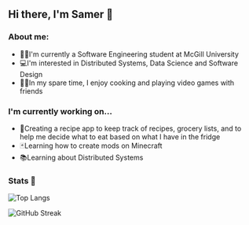 ## Hi there, I'm Samer 👋

### About me:
- 👨‍💻I'm currently a Software Engineering student at McGill University
- 💻I'm interested in Distributed Systems, Data Science and Software Design
- 👨‍🍳In my spare time, I enjoy cooking and playing video games with friends

### I'm currently working on...
- 🍳Creating a recipe app to keep track of recipes, grocery lists, and to help me decide what to eat based on what I have in the fridge
- 🃏Learning how to create mods on Minecraft
- 📚Learning about Distributed Systems

### Stats 🚀

![Top Langs](https://github-readme-stats.vercel.app/api/top-langs/?username=samersawan&layout=compact&theme=tokyonight)

![GitHub Streak](https://github-readme-streak-stats.herokuapp.com/?user=samersawan&theme=tokyonight&count_private=true&bg_color=0d1116&title_color=ce09ec)


<!--
**SamerSawan/SamerSawan** is a ✨ _special_ ✨ repository because its `README.md` (this file) appears on your GitHub profile.

Here are some ideas to get you started:

- 🔭 I’m currently working on ...
- 🌱 I’m currently learning ...
- 👯 I’m looking to collaborate on ...
- 🤔 I’m looking for help with ...
- 💬 Ask me about ...
- 📫 How to reach me: ...
- 😄 Pronouns: ...
- ⚡ Fun fact: ...
-->
